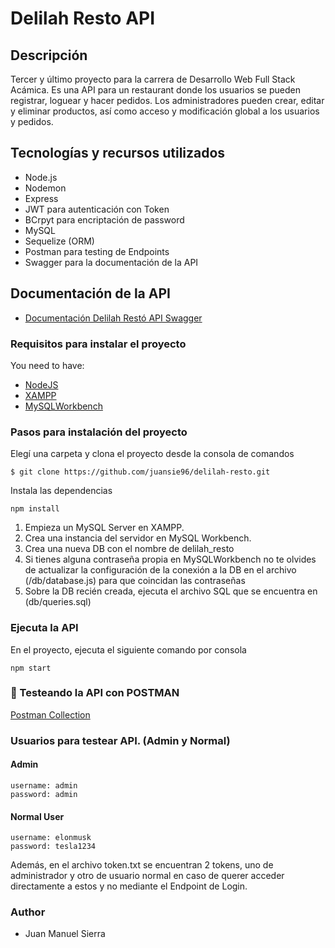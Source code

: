 # Delilah Resto API

##  Descripción

Tercer y último proyecto para la carrera de Desarrollo Web Full Stack Acámica.
Es una API para un restaurant donde los usuarios se pueden registrar, loguear y hacer pedidos. Los administradores pueden crear, editar y eliminar productos, así como acceso y modificación global a los usuarios y pedidos.

##  Tecnologías y recursos utilizados

- Node.js
- Nodemon
- Express
- JWT para autenticación con Token
- BCrpyt para encriptación de password
- MySQL
- Sequelize (ORM)
- Postman para testing de Endpoints
- Swagger para la documentación de la API


## Documentación de la API

- [Documentación Delilah Restó API Swagger](https://app.swaggerhub.com/apis-docs/juansie96/DelilahRestoAPI/1.0.0)

### Requisitos para instalar el proyecto

You need to have:
- [NodeJS](https://nodejs.org/)
- [XAMPP](https://www.apachefriends.org/es/index.html)
- [MySQLWorkbench](https://dev.mysql.com/downloads/workbench/) 

### Pasos para instalación del proyecto

Elegí una carpeta y clona el proyecto desde la consola de comandos

```
$ git clone https://github.com/juansie96/delilah-resto.git
```

Instala las dependencias

```
npm install
```

1) Empieza un MySQL Server en XAMPP.
2) Crea una instancia del servidor en MySQL Workbench.
3) Crea una nueva DB con el nombre de delilah_resto
4) Si tienes alguna contraseña propia en MySQLWorkbench no te olvides de actualizar la configuración de la conexión a la DB en el archivo (/db/database.js) para que coincidan las contraseñas
5) Sobre la DB recién creada, ejecuta el archivo SQL que se encuentra en (db/queries.sql)  


### Ejecuta la API

En el proyecto, ejecuta el siguiente comando por consola
```
npm start
```

### 🚀 Testeando la API con POSTMAN

[Postman Collection](https://documenter.getpostman.com/view/12787986/TVKBXxuW)

### Usuarios para testear API. (Admin y Normal)

#### Admin
```
username: admin
password: admin
```

#### Normal User
```
username: elonmusk
password: tesla1234
```

Además, en el archivo token.txt se encuentran 2 tokens, uno de administrador y otro de usuario normal en caso de querer acceder directamente a estos y no mediante el Endpoint de Login.


### Author

- Juan Manuel Sierra


